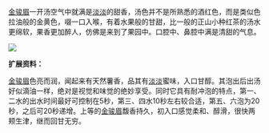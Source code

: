 [金骏眉](https://www.baidu.com/s?wd=%E9%87%91%E9%AA%8F%E7%9C%89&tn=SE_PcZhidaonwhc_ngpagmjz&rsv_dl=gh_pc_zhidao)一开汤空气中就满是[淡淡](https://www.baidu.com/s?wd=%E6%B7%A1%E6%B7%A1&tn=SE_PcZhidaonwhc_ngpagmjz&rsv_dl=gh_pc_zhidao)的甜香，汤色并不是所熟悉的酒红色，而是类似色拉油般的金黄色，啜一口入喉，有着水果般的甘甜，比一般的正山小种红茶的汤水更绵软，果香更加醉人，仿佛是来到了果园中。口腔中、鼻腔中满是清甜的气息。

[![](https://gss0.baidu.com/-vo3dSag_xI4khGko9WTAnF6hhy/zhidao/wh%3D600%2C800/sign=f32b28f3c61349547e4be062667ebe60/3bf33a87e950352a6ba8b57a5e43fbf2b3118bf3.jpg)](https://gss0.baidu.com/-vo3dSag_xI4khGko9WTAnF6hhy/zhidao/pic/item/3bf33a87e950352a6ba8b57a5e43fbf2b3118bf3.jpg)

**扩展资料：**

[金骏眉](https://www.baidu.com/s?wd=%E9%87%91%E9%AA%8F%E7%9C%89&tn=SE_PcZhidaonwhc_ngpagmjz&rsv_dl=gh_pc_zhidao)色亮而润，闻起来有天然薯香，品其有[淡淡](https://www.baidu.com/s?wd=%E6%B7%A1%E6%B7%A1&tn=SE_PcZhidaonwhc_ngpagmjz&rsv_dl=gh_pc_zhidao)蜜味，入口甘醇。其泡出后出汤好似滴油一样，绝对是视觉和味觉的绝妙享受。同时它具有耐冲泡的特点，第一、二水的出水时间最好可控制在5秒，第三、四水10秒左右较合适，第五、六泡为20秒，之后可20秒递增。上等的[金骏眉](https://www.baidu.com/s?wd=%E9%87%91%E9%AA%8F%E7%9C%89&tn=SE_PcZhidaonwhc_ngpagmjz&rsv_dl=gh_pc_zhidao)馥香持久，初入口感觉柔和、醇滑，很快两颊生津，继而回甘无穷。

